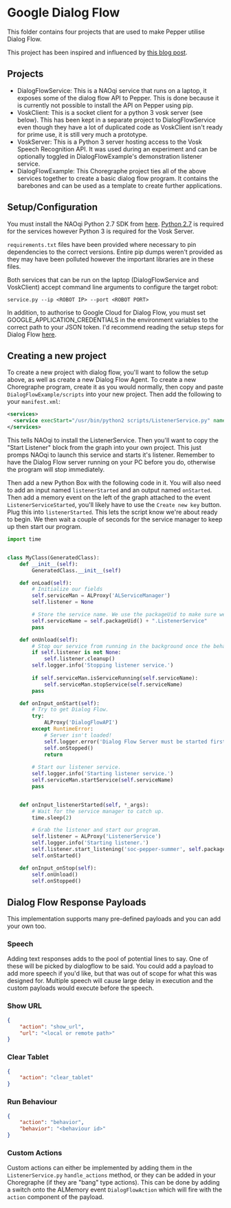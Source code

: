 # Google Dialog Flow
This folder contains four projects that are used to make Pepper utilise Dialog Flow.

This project has been inspired and influenced by [this blog post](https://blogemtech.medium.com/pepper-integration-with-dialogflow-1d7f1582da1a).

## Projects
- DialogFlowService: This is a NAOqi service that runs on a laptop, it exposes some of the dialog flow API to Pepper. This is done because it is currently not possible to install the API on Pepper using pip.
- VoskClient: This is a socket client for a python 3 vosk server (see below). This has been kept in a separate project to DialogFlowService even though they have a lot of duplicated code as VoskClient isn't ready for prime use, it is still very much a prototype.
- VoskServer: This is a Python 3 server hosting access to the Vosk Speech Recognition API. It was used during an experiment and can be optionally toggled in DialogFlowExample's demonstration listener service.
- DialogFlowExample: This Choregraphe project ties all of the above services together to create a basic dialog flow program. It contains the barebones and can be used as a template to create further applications.

## Setup/Configuration
You must install the NAOqi Python 2.7 SDK from [here](http://doc.aldebaran.com/2-5/dev/python/install_guide.html).
[Python 2.7](https://www.python.org/downloads/release/python-2718/) is required for the services however Python 3 is required for the Vosk Server.

`requirements.txt` files have been provided where necessary to pin dependencies to the correct versions. Entire pip dumps weren't provided as they may have been polluted however the important libraries are in these files.

Both services that can be run on the laptop (DialogFlowService and VoskClient) accept command line arguments to configure the target robot:
```
service.py --ip <ROBOT IP> --port <ROBOT PORT>
```

In addition, to authorise to Google Cloud for Dialog Flow, you must set GOOGLE_APPLICATION_CREDENTIALS in the environment variables to the correct path to your JSON token. I'd recommend reading the setup steps for Dialog Flow [here](https://cloud.google.com/dialogflow/es/docs/quick/setup).

## Creating a new project
To create a new project with dialog flow, you'll want to follow the setup above, as well as create a new Dialog Flow Agent.
To create a new Choregraphe program, create it as you would normally, then copy and paste `DialogFlowExample/scripts` into your new project. Then add the following to your `manifest.xml`:
```xml
<services>
  <service execStart="/usr/bin/python2 scripts/ListenerService.py" name="ListenerService" autorun="false"/>
</services>
```
This tells NAOqi to install the ListenerService. Then you'll want to copy the "Start Listener" block from the graph into your own project. This just promps NAOqi to launch this service and starts it's listener. Remember to have the Dialog Flow server running on your PC before you do, otherwise the program will stop immediately.

Then add a new Python Box with the following code in it. You will also need to add an input named `listenerStarted` and an output named `onStarted`. Then add a memory event on the left of the graph attached to the event `ListenerServiceStarted`, you'll likely have to use the `Create new key` button. Plug this into `listenerStarted`. This lets the script know we're about ready to begin. We then wait a couple of seconds for the service manager to keep up then start our program.

```py
import time


class MyClass(GeneratedClass):
    def __init__(self):
        GeneratedClass.__init__(self)

    def onLoad(self):
        # Initialize our fields
        self.serviceMan = ALProxy('ALServiceManager')
        self.listener = None

        # Store the service name. We use the packageUid to make sure we don't collide.
        self.serviceName = self.packageUid() + ".ListenerService"
        pass

    def onUnload(self):
        # Stop our service from running in the background once the behaviour ends.
        if self.listener is not None:
            self.listener.cleanup()
        self.logger.info('Stopping listener service.')
        
        if self.serviceMan.isServiceRunning(self.serviceName):
            self.serviceMan.stopService(self.serviceName)
        pass

    def onInput_onStart(self):
        # Try to get Dialog Flow.
        try:
            ALProxy('DialogFlowAPI')
        except RuntimeError:
            # Server isn't loaded!
            self.logger.error('Dialog Flow Server must be started first!')
            self.onStopped()
            return
    
        # Start our listener service.
        self.logger.info('Starting listener service.')
        self.serviceMan.startService(self.serviceName)
        pass


    def onInput_listenerStarted(self, *_args):
        # Wait for the service manager to catch up.
        time.sleep(2)

        # Grab the listener and start our program.
        self.listener = ALProxy('ListenerService')
        self.logger.info('Starting listener.')
        self.listener.start_listening('soc-pepper-summer', self.packageUid())
        self.onStarted()

    def onInput_onStop(self):
        self.onUnload()
        self.onStopped()
```

## Dialog Flow Response Payloads
This implementation supports many pre-defined payloads and you can add your own too.

### Speech
Adding text responses adds to the pool of potential lines to say. One of these will be picked by dialogflow to be said.
You could add a payload to add more speech if you'd like, but that was out of scope for what this was designed for.
Multiple speech will cause large delay in execution and the custom payloads would execute before the speech.

### Show URL
```json
{
    "action": "show_url",
    "url": "<local or remote path>"
}
```

### Clear Tablet
```json
{
    "action": "clear_tablet"
}
```

### Run Behaviour
```json
{
    "action": "behavior",
    "behavior": "<behaviour id>"
}
```

### Custom Actions
Custom actions can either be implemented by adding them in the `ListenerService.py` `handle_actions` method, or they can be added in your Choregraphe (if they are "bang" type actions). This can be done by adding a switch onto the ALMemory event `DialogFlowAction` which will fire with the `action` component of the payload.